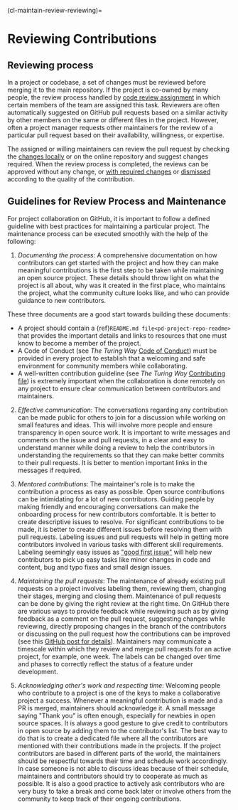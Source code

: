 (cl-maintain-review-reviewing)=
# Reviewing Contributions

## Reviewing process
In a project or codebase, a set of changes must be reviewed before merging it to the main repository.
If the project is co-owned by many people, the review process handled by [code review assignment](https://help.github.com/en/github/setting-up-and-managing-organizations-and-teams/managing-code-review-assignment-for-your-team) in which certain members of the team are assigned this task.
Reviewers are often automatically suggested on GitHub pull requests based on a similar activity by other members on the same or different files in the project.
However, often a project manager requests other maintainers for the review of a particular pull request based on their availability, willingness, or expertise.

The assigned or willing maintainers can review the pull request by checking the [changes locally](https://help.github.com/en/github/collaborating-with-issues-and-pull-requests/checking-out-pull-requests-locally) or on the online repository and suggest changes required.
When the review process is completed, the reviews can be approved without any change, or [with required changes](https://help.github.com/en/github/collaborating-with-issues-and-pull-requests/approving-a-pull-request-with-required-reviews) or [dismissed](https://help.github.com/en/github/collaborating-with-issues-and-pull-requests/dismissing-a-pull-request-review) according to the quality of the contribution.

## Guidelines for Review Process and Maintenance
For project collaboration on GitHub, it is important to follow a defined guideline with best practices for maintaining a particular project.
The maintenance process can be executed smoothly with the help of the following:

1. *Documenting the process*: A comprehensive documentation on how contributors can get started with the project and how they can make meaningful contributions is the first step to be taken while maintaining an open source project.
These details should throw light on what the project is all about, why was it created in the first place, who maintains the project, what the community culture looks like, and who can provide guidance to new contributors.

These three documents are a good start towards building these documents:
- A project should contain a {ref}`README.md file<pd-project-repo-readme>` that provides the important details and links to resources that one must know to become a member of the project.
- A Code of Conduct (see _The Turing Way_ [Code of Conduct](https://github.com/alan-turing-institute/the-turing-way/blob/main/CODE_OF_CONDUCT.md)) must be provided in every project to establish that a welcoming and safe environment for community members while collaborating.
- A well-written contribution guideline (see _The Turing Way_ [Contributing file](https://github.com/alan-turing-institute/the-turing-way/blob/main/CONTRIBUTING.md)) is extremely important when the collaboration is done remotely on any project to ensure clear communication between contributors and maintainers.

2. *Effective communication*: The conversations regarding any contribution can be made public for others to join for a discussion while working on small features and ideas.
This will involve more people and ensure transparency in open source work.
It is important to write messages and comments on the issue and pull requests, in a clear and easy to understand manner while doing a review to help the contributors in understanding the requirements so that they can make better commits to their pull requests.
It is better to mention important links in the messages if required.

3. *Mentored contributions*: The maintainer's role is to make the contribution a process as easy as possible.
Open source contributions can be intimidating for a lot of new contributors.
Guiding people by making friendly and encouraging conversations can make the onboarding process for new contributors comfortable.
It is better to create descriptive issues to resolve.
For significant contributions to be made, it is better to create different issues before resolving them with pull requests.
Labeling issues and pull requests will help in getting more contributors involved in various tasks with different skill requirements.
Labeling seemingly easy issues as ["good first issue"](https://help.github.com/en/github/building-a-strong-community/encouraging-helpful-contributions-to-your-project-with-labels) will help new contributors to pick up easy tasks like minor changes in code and content, bug and typo fixes and small design issues.

4. *Maintaining the pull requests*: The maintenance of already existing pull requests on a project involves labeling them, reviewing them, changing their stages, merging and closing them.
Maintenance of pull requests can be done by giving the right review at the right time.
On GitHub there are various ways to provide feedback while reviewing such as by giving feedback as a comment on the pull request, suggesting changes while reviewing, directly proposing changes in the branch of the contributors or discussing on the pull request how the contributions can be improved (see this [GitHub post for details](https://help.github.com/en/github/collaborating-with-issues-and-pull-requests/about-pull-request-reviews)).
Maintainers may communicate a timescale within which they review and merge pull requests for an active project, for example, one week.
The labels can be changed over time and phases to correctly reflect the status of a feature under development.

5. *Acknowledging other's work and respecting time*: Welcoming people who contribute to a project is one of the keys to make a collaborative project a success.
Whenever a meaningful contribution is made and a PR is merged, maintainers should acknowledge it.
A small message saying "Thank you" is often enough, especially for newbies in open source spaces.
It is always a good gesture to give credit to contributors in open source by adding them to the contributor's list.
The best way to do that is to create a dedicated file where all the contributors are mentioned with their contributions made in the projects.
If the project contributors are based in different parts of the world, the maintainers should be respectful towards their time and schedule work accordingly.
In case someone is not able to discuss ideas because of their schedule, maintainers and contributors should try to cooperate as much as possible.
It is also a good practice to actively ask contributors who are very busy to take a break and come back later or involve others from the community to keep track of their ongoing contributions.
